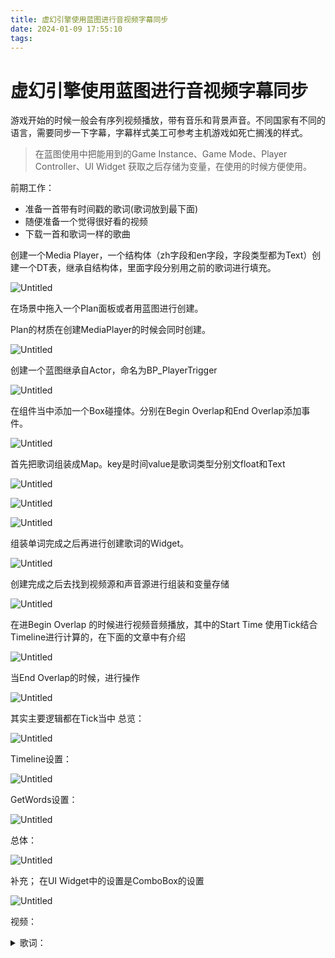 ```yaml
---
title: 虚幻引擎使用蓝图进行音视频字幕同步
date: 2024-01-09 17:55:10
tags:
---
```

# 虚幻引擎使用蓝图进行音视频字幕同步

游戏开始的时候一般会有序列视频播放，带有音乐和背景声音。不同国家有不同的语言，需要同步一下字幕，字幕样式美工可参考主机游戏如死亡搁浅的样式。

> 在蓝图使用中把能用到的Game Instance、Game Mode、Player Controller、UI Widget 获取之后存储为变量，在使用的时候方便使用。
> 

前期工作：

- 准备一首带有时间戳的歌词(歌词放到最下面)
- 随便准备一个觉得很好看的视频
- 下载一首和歌词一样的歌曲

创建一个Media Player，一个结构体（zh字段和en字段，字段类型都为Text）创建一个DT表，继承自结构体，里面字段分别用之前的歌词进行填充。

![Untitled](Untitled.png)

在场景中拖入一个Plan面板或者用蓝图进行创建。

Plan的材质在创建MediaPlayer的时候会同时创建。

![Untitled](Untitled_1.png)

创建一个蓝图继承自Actor，命名为BP_PlayerTrigger

![Untitled](Untitled_2.png)

在组件当中添加一个Box碰撞体。分别在Begin Overlap和End Overlap添加事件。

![Untitled](Untitled_3.png)

首先把歌词组装成Map。key是时间value是歌词类型分别文float和Text

![Untitled](Untitled_4.png)

![Untitled](Untitled_5.png)

![Untitled](Untitled_6.png)

组装单词完成之后再进行创建歌词的Widget。

![Untitled](Untitled_7.png)

创建完成之后去找到视频源和声音源进行组装和变量存储

![Untitled](Untitled_8.png)

在进Begin Overlap 的时候进行视频音频播放，其中的Start Time 使用Tick结合Timeline进行计算的，在下面的文章中有介绍

![Untitled](Untitled_9.png)

当End Overlap的时候，进行操作

![Untitled](Untitled_10.png)

其实主要逻辑都在Tick当中
总览：

![Untitled](Untitled_11.png)

Timeline设置：

![Untitled](Untitled_12.png)

GetWords设置：

![Untitled](Untitled_13.png)

总体：

![Untitled](Untitled_14.png)

补充； 
在UI Widget中的设置是ComboBox的设置

![Untitled](Untitled_15.png)

视频：

<details> <summary>歌词：</summary>

        [00:00.000] 作词 : James Richard Steinman
        [00:01.000] 作曲 : James Richard Steinman
        [00:20.950]I know just how to whisper,
        [00:24.130]and I know just how to cry;
        [00:27.940]I know just where to find the answers;
        [00:31.240]and I know just how to lie.
        [00:34.690]I know just how to fake it,
        [00:37.690]and I know just how to scheme;
        [00:41.760]I know just when to face the truth,
        [00:45.320]and then I know just when to dream.
        [00:49.000]And I know just where to touch you,
        [00:52.420]and I know just what to prove;
        [00:56.420]I know when to pull you closer,
        [00:59.670]and I know when to let you loose.
        [01:03.160]And I know the night is fading,
        [01:06.590]and I know that time's gonna fly;
        [01:09.830]and I'm never gonna tell you everything
        [01:12.710]I've gotta tell you,
        [01:13.960]but I know I've got to give it a try.
        [01:17.220]And I know the roads to riches,
        [01:20.700]and I know the ways to fame;
        [01:24.270]I know all the rules
        [01:25.700]and then I know how to break 'em
        [01:27.520]and I always know the name of the game.
        [01:31.200]But I don't know how to leave you,
        [01:34.680]and I'll never let you fall;
        [01:40.120]and I don't know how you do it,
        [01:43.580]making love out of nothing at all
        [01:47.760]Making love
        [01:49.820]out of nothing at all,
        [01:51.490]making love
        [01:53.310]out of nothing at all,
        [01:54.930]making love
        [02:00.460]out of nothing at all,
        [02:02.090]making love
        [02:03.830]out of nothing at all,
        [02:05.450]making love
        [02:07.320]out of nothing at all
        [02:08.890]making love
        [02:10.880]out of nothing at all.
        [02:15.710]Every time I see you all the rays of the sun
        [02:18.510]are streaming through the waves in your hair;
        [02:21.760]and every star in the sky is taking aim
        [02:24.690]at your eyes like a spotlight,
        [02:29.430]The beating of my heart is a drum, and it's lost
        [02:32.370]and it's looking for a rhythm like you.
        [02:37.410]You can take the darkness from the pit of the night
        [02:40.170]and turn into a beacon burning endlessly bright.
        [02:45.360]I've got to follow it, 'cause everything I know,
        [02:47.870]well it's nothing till I give it to you.
        [03:13.520]I can make the runner stumble,
        [03:16.840]I can make the final block;
        [03:19.960]And I can make every tackle, at the sound of the whistle,
        [03:23.320]I can make all the stadiums rock.
        [03:27.010]I can make tonight forever,
        [03:30.210]Or I can make it disappear by the dawn;
        [03:33.520]And I can make you every promise that has ever been made,
        [03:36.750]And I can make all your demons be gone.
        [03:40.510]But I'm never gonna make it without you,
        [03:43.880]Do you really want to see me crawl?
        [03:48.930]And I'm never gonna make it like you do,
        [03:52.360]Making love out of nothing at all.
        [03:56.790]Making love
        [03:58.240]out of nothing at all
        [04:00.320]making love
        [04:02.190]out of nothing at all
        [04:03.750]making love
        [04:09.130]out of nothing at all
        [04:10.630]making love
        [04:12.500]out of nothing at all
        [04:14.000]making love
        [04:15.900]out of nothing at all
        [04:17.330]making love
        [04:23.230]out of nothing at all
        [04:24.670]making love
        [00:00.000] 作词 : James Richard Steinman
        [00:01.000] 作曲 : James Richard Steinman
        [00:20.950]我明白如何轻声细语
        [00:24.130]也明白如何哭喊
        [00:27.940]我知道哪裡可以找到答案
        [00:31.240]也知道怎样撒谎
        [00:34.690]我知道如何捏造事实
        [00:37.690]也知道如何策划阴谋
        [00:41.760]我明白何时该面对真相
        [00:45.320]然后，我明白何时该去作梦
        [00:49.000]我知道该触摸你的哪裡
        [00:52.420]也知道该证明什麼
        [00:56.420]我明白何时该将你拉近一点
        [00:59.670]也明白何时该放手
        [01:03.160]我明白夜晚已尽
        [01:06.590]时间逐渐飞逝
        [01:09.830]而我绝不会告诉你任何
        [01:12.710]该告诉你的事
        [01:13.960]但我知道该试试看
        [01:17.220]我知道致富之道
        [01:20.700]也知道成名的捷径
        [01:24.270]我清楚所有的游戏规则
        [01:25.700]也知道如何打破规则
        [01:27.520]我总是知道游戏的名称
        [01:31.200]但我不知道如何离开你
        [01:34.680]我永远不会让你跌倒
        [01:40.120]我不明白你是怎麼做到的
        [01:43.580]凭空生爱
        [01:47.760]凭空生爱
        [01:49.820]凭空生爱
        [01:51.490]凭空生爱
        [01:53.310]凭空生爱
        [01:54.930]凭空生爱
        [02:00.460]凭空生爱
        [02:02.090]凭空生爱
        [02:03.830]凭空生爱
        [02:05.450]凭空生爱
        [02:07.320]凭空生爱
        [02:08.890]凭空生爱
        [02:10.880]凭空生爱
        [02:15.710]每一次我看见你，所有的阳光
        [02:18.510]像波浪般流泻过你的髮间
        [02:21.760]天上的每一颗星都像聚光灯一样
        [02:24.690]对準了你的双眼
        [02:29.430]我的心跳，像是迷失的鼓
        [02:32.370]寻觅著和你一样的节奏
        [02:37.410]你可以从夜之坑洞中带走黑暗
        [02:40.170]将之化为永不熄灭的光亮
        [02:45.360]而我必得追随著它，因為我所知道的一切
        [02:47.870]如果没有给你的话，都是徒然
        [03:13.520]我能绊倒跑者
        [03:16.840]我能发起总攻
        [03:19.960]也能阻挡进攻，在哨声响起之际
        [03:23.320]我能够让整个运动场沸腾起来
        [03:27.010]我能够让今晚成為永恆
        [03:30.210]或者，我能让它在黎明前消失
        [03:33.520]我能為你实现每一个许过的承诺
        [03:36.750]我能為你驱走所有的恶魔
        [03:40.510]但是没有你，我绝不会去做
        [03:43.880]难道你真的要看我如此蹒跚？
        [03:48.930]况且没有你，我不可能做到像这样
        [03:52.360]凭空生爱
        [03:56.790]凭空生爱
        [03:58.240]凭空生爱
        [04:00.320]凭空生爱
        [04:02.190]凭空生爱
        [04:03.750]凭空生爱
        [04:09.130]凭空生爱
        [04:10.630]凭空生爱
        [04:12.500]凭空生爱
        [04:14.000]凭空生爱
        [04:15.900]凭空生爱
        [04:17.330]凭空生爱
        [04:23.230]凭空生爱
        [04:24.670]凭空生爱

</details>

